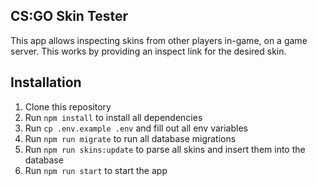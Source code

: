 ## CS:GO Skin Tester

This app allows inspecting skins from other players in-game, on a game server.
This works by providing an inspect link for the desired skin.

## Installation

1. Clone this repository
2. Run `npm install` to install all dependencies
3. Run `cp .env.example .env` and fill out all env variables
4. Run `npm run migrate` to run all database migrations
5. Run `npm run skins:update` to parse all skins and insert them into the database
6. Run `npm run start` to start the app
